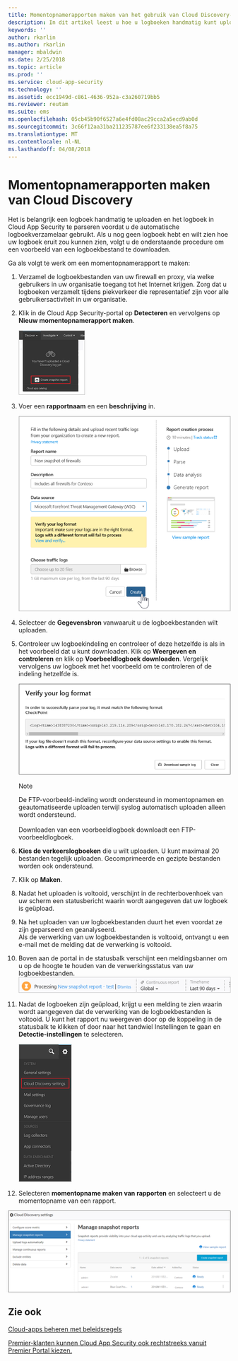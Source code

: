 ```yaml
---
title: Momentopnamerapporten maken van het gebruik van Cloud Discovery-apps | Microsoft Docs
description: In dit artikel leest u hoe u logboeken handmatig kunt uploaden om een momentopnamerapport van uw Cloud Discovery-apps te maken.
keywords: ''
author: rkarlin
ms.author: rkarlin
manager: mbaldwin
ms.date: 2/25/2018
ms.topic: article
ms.prod: ''
ms.service: cloud-app-security
ms.technology: ''
ms.assetid: ecc1949d-c861-4636-952a-c3a260719bb5
ms.reviewer: reutam
ms.suite: ems
ms.openlocfilehash: 05cb45b90f6527a6e4fd08ac29cca2a5ecd9ab0d
ms.sourcegitcommit: 3c66f12aa31ba211235787ee6f233138ea5f8a75
ms.translationtype: MT
ms.contentlocale: nl-NL
ms.lasthandoff: 04/08/2018
---
```

# <a name="create-snapshot-cloud-discovery-reports"></a>Momentopnamerapporten maken van Cloud Discovery
Het is belangrijk een logboek handmatig te uploaden en het logboek in Cloud App Security te parseren voordat u de automatische logboekverzamelaar gebruikt.
Als u nog geen logboek hebt en wilt zien hoe uw logboek eruit zou kunnen zien, volgt u de onderstaande procedure om een voorbeeld van een logboekbestand te downloaden.


Ga als volgt te werk om een momentopnamerapport te maken:
  
1. Verzamel de logboekbestanden van uw firewall en proxy, via welke gebruikers in uw organisatie toegang tot het Internet krijgen. Zorg dat u logboeken verzamelt tijdens piekverkeer die representatief zijn voor alle gebruikersactiviteit in uw organisatie.  
  
2. Klik in de Cloud App Security-portal op **Detecteren** en vervolgens op **Nieuw momentopnamerapport maken**.  
  
   ![Een nieuw momentopnamerapport maken](./media/create-new-snapshot-report.png)
     
3. Voer een **rapportnaam** en een **beschrijving** in.
  
    ![Nieuw momentopnamerapport](./media/new-snapshot-report.png) 

4. Selecteer de **Gegevensbron** vanwaaruit u de logboekbestanden wilt uploaden.  
  
5. Controleer uw logboekindeling en controleer of deze hetzelfde is als in het voorbeeld dat u kunt downloaden. Klik op **Weergeven en controleren** en klik op **Voorbeeldlogboek downloaden**. Vergelijk vervolgens uw logboek met het voorbeeld om te controleren of de indeling hetzelfde is. 

   ![De logboekindeling controleren](./media/cloud-discovery-snapshot-verify.png)  

   > [!NOTE]
   > De FTP-voorbeeld-indeling wordt ondersteund in momentopnamen en geautomatiseerde uploaden terwijl syslog automatisch uploaden alleen wordt ondersteund.<br></br>
   Downloaden van een voorbeeldlogboek downloadt een FTP-voorbeeldlogboek.


6. **Kies de verkeerslogboeken** die u wilt uploaden. U kunt maximaal 20 bestanden tegelijk uploaden. Gecomprimeerde en gezipte bestanden worden ook ondersteund.  
  
7. Klik op **Maken**.  

8. Nadat het uploaden is voltooid, verschijnt in de rechterbovenhoek van uw scherm een statusbericht waarin wordt aangegeven dat uw logboek is geüpload.  
  
9. Na het uploaden van uw logboekbestanden duurt het even voordat ze zijn geparseerd en geanalyseerd.  
   Als de verwerking van uw logboekbestanden is voltooid, ontvangt u een e-mail met de melding dat de verwerking is voltooid. 
  
10. Boven aan de portal in de statusbalk verschijnt een meldingsbanner om u op de hoogte te houden van de verwerkingsstatus van uw logboekbestanden.  
    ![Menubalk logboekbestandsverwerking](./media/processing-log-file-menu-bar.png) 
   
11. Nadat de logboeken zijn geüpload, krijgt u een melding te zien waarin wordt aangegeven dat de verwerking van de logboekbestanden is voltooid. U kunt het rapport nu weergeven door op de koppeling in de statusbalk te klikken of door naar het tandwiel Instellingen te gaan en **Detectie-instellingen** te selecteren.   
  
     ![Tabblad Detectie-instellingen](./media/discovery-settings-tab.png)
12. Selecteren **momentopname maken van rapporten** en selecteert u de momentopname van een rapport.
 
![momentopnamerapport beheren](./media/snapshot-report-managment.png)

  
      
## <a name="see-also"></a>Zie ook  
[Cloud-apps beheren met beleidsregels](control-cloud-apps-with-policies.md)   

[Premier-klanten kunnen Cloud App Security ook rechtstreeks vanuit Premier Portal kiezen.](https://premier.microsoft.com/)  
    
      
  
